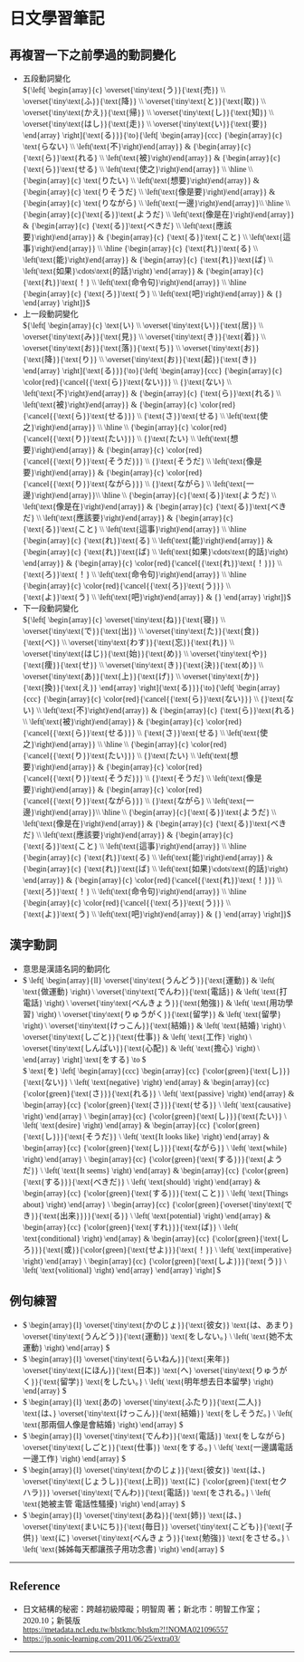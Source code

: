 <style>
    body {
        font-family: serif, sans-serif;
    }
    .katex {
        font-family: serif, sans-serif, default;
    }
</style>

# 日文學習筆記
## 再複習一下之前學過的動詞變化
- $\text{五段動詞變化}$  
  ${\left[ \begin{array}{c} \overset{\tiny\text{う}}{\text{売}} \\ \overset{\tiny\text{ふ}}{\text{降}} \\ \overset{\tiny\text{と}}{\text{取}} \\ \overset{\tiny\text{かえ}}{\text{帰}} \\ \overset{\tiny\text{し}}{\text{知}} \\ \overset{\tiny\text{はし}}{\text{走}} \\ \overset{\tiny\text{い}}{\text{要}} \end{array} \right]{\text{る}}}{\to}{\left[ \begin{array}{ccc} {\begin{array}{c} \text{らない} \\ \left(\text{不}\right)\end{array}} & {\begin{array}{c} {\text{ら}}\text{れる} \\ \left(\text{被}\right)\end{array}} & {\begin{array}{c} {\text{ら}}\text{せる} \\ \left(\text{使之}\right)\end{array}} \\ \hline \\ {\begin{array}{c} \text{りたい} \\ \left(\text{想要}\right)\end{array}} & {\begin{array}{c} \text{りそうだ} \\ \left(\text{像是要}\right)\end{array}} & {\begin{array}{c} \text{りながら} \\ \left(\text{一邊}\right)\end{array}}\\ \hline \\ {\begin{array}{c}{\text{る}}\text{ようだ} \\ \left(\text{像是在}\right)\end{array}} & {\begin{array}{c} {\text{る}}\text{べきだ} \\ \left(\text{應該要}\right)\end{array}} & {\begin{array}{c} {\text{る}}\text{こと} \\ \left(\text{這事}\right)\end{array}} \\ \hline {\begin{array}{c} {\text{れ}}\text{る} \\ \left(\text{能}\right)\end{array}} & {\begin{array}{c} {\text{れ}}\text{ば} \\ \left(\text{如果}\cdots\text{的話}\right) \end{array}} & {\begin{array}{c} {\text{れ}}\text{！} \\ \left(\text{命令句}\right)\end{array}} \\ \hline {\begin{array}{c} {\text{ろ}}\text{う} \\ \left(\text{吧}\right)\end{array}} & {} \end{array} \right]}$  
- $\text{上一段動詞變化}$  
  ${\left[ \begin{array}{c} \text{い} \\ \overset{\tiny\text{い}}{\text{居}} \\ \overset{\tiny\text{み}}{\text{見}} \\ \overset{\tiny\text{き}}{\text{着}} \\ \overset{\tiny\text{お}}{\text{落}}{\text{ち}} \\ \overset{\tiny\text{お}}{\text{降}}{\text{り}} \\ \overset{\tiny\text{お}}{\text{起}}{\text{き}} \end{array} \right]{\text{る}}}{\to}{\left[ \begin{array}{ccc} {\begin{array}{c} \color{red}{\cancel{{\text{ら}}\text{ない}}} \\ {}\text{ない} \\ \left(\text{不}\right)\end{array}} & {\begin{array}{c} {\text{ら}}\text{れる} \\ \left(\text{被}\right)\end{array}} & {\begin{array}{c} \color{red}{\cancel{{\text{ら}}\text{せる}}} \\ {\text{さ}}\text{せる} \\ \left(\text{使之}\right)\end{array}} \\ \hline \\ {\begin{array}{c} \color{red}{\cancel{{\text{り}}\text{たい}}} \\ {}\text{たい} \\ \left(\text{想要}\right)\end{array}} & {\begin{array}{c} \color{red}{\cancel{{\text{り}}\text{そうだ}}} \\ {}\text{そうだ} \\ \left(\text{像是要}\right)\end{array}} & {\begin{array}{c} \color{red}{\cancel{{\text{り}}\text{ながら}}} \\ {}\text{ながら} \\ \left(\text{一邊}\right)\end{array}}\\ \hline \\ {\begin{array}{c}{\text{る}}\text{ようだ} \\ \left(\text{像是在}\right)\end{array}} & {\begin{array}{c} {\text{る}}\text{べきだ} \\ \left(\text{應該要}\right)\end{array}} & {\begin{array}{c} {\text{る}}\text{こと} \\ \left(\text{這事}\right)\end{array}} \\ \hline {\begin{array}{c} {\text{れ}}\text{る} \\ \left(\text{能}\right)\end{array}} & {\begin{array}{c} {\text{れ}}\text{ば} \\ \left(\text{如果}\cdots\text{的話}\right) \end{array}} & {\begin{array}{c} \color{red}{\cancel{{\text{れ}}\text{！}}} \\ {\text{ろ}}\text{！} \\ \left(\text{命令句}\right)\end{array}} \\ \hline {\begin{array}{c} \color{red}{\cancel{{\text{ろ}}\text{う}}} \\ {\text{よ}}\text{う} \\ \left(\text{吧}\right)\end{array}} & {} \end{array} \right]}$  
- $\text{下一段動詞變化}$  
  ${\left[ \begin{array}{c} \overset{\tiny\text{ね}}{\text{寝}} \\ \overset{\tiny\text{で}}{\text{出}} \\ \overset{\tiny\text{た}}{\text{食}}{\text{べ}} \\ \overset{\tiny\text{わす}}{\text{忘}}{\text{れ}} \\ \overset{\tiny\text{はじ}}{\text{始}}{\text{め}} \\ \overset{\tiny\text{や}}{\text{痩}}{\text{せ}} \\ \overset{\tiny\text{き}}{\text{決}}{\text{め}} \\ \overset{\tiny\text{あ}}{\text{上}}{\text{げ}} \\ \overset{\tiny\text{か}}{\text{換}}{\text{え}} \end{array} \right]{\text{る}}}{\to}{\left[ \begin{array}{ccc} {\begin{array}{c} \color{red}{\cancel{{\text{ら}}\text{ない}}} \\ {}\text{ない} \\ \left(\text{不}\right)\end{array}} & {\begin{array}{c} {\text{ら}}\text{れる} \\ \left(\text{被}\right)\end{array}} & {\begin{array}{c} \color{red}{\cancel{{\text{ら}}\text{せる}}} \\ {\text{さ}}\text{せる} \\ \left(\text{使之}\right)\end{array}} \\ \hline \\ {\begin{array}{c} \color{red}{\cancel{{\text{り}}\text{たい}}} \\ {}\text{たい} \\ \left(\text{想要}\right)\end{array}} & {\begin{array}{c} \color{red}{\cancel{{\text{り}}\text{そうだ}}} \\ {}\text{そうだ} \\ \left(\text{像是要}\right)\end{array}} & {\begin{array}{c} \color{red}{\cancel{{\text{り}}\text{ながら}}} \\ {}\text{ながら} \\ \left(\text{一邊}\right)\end{array}}\\ \hline \\ {\begin{array}{c}{\text{る}}\text{ようだ} \\ \left(\text{像是在}\right)\end{array}} & {\begin{array}{c} {\text{る}}\text{べきだ} \\ \left(\text{應該要}\right)\end{array}} & {\begin{array}{c} {\text{る}}\text{こと} \\ \left(\text{這事}\right)\end{array}} \\ \hline {\begin{array}{c} {\text{れ}}\text{る} \\ \left(\text{能}\right)\end{array}} & {\begin{array}{c} {\text{れ}}\text{ば} \\ \left(\text{如果}\cdots\text{的話}\right) \end{array}} & {\begin{array}{c} \color{red}{\cancel{{\text{れ}}\text{！}}} \\ {\text{ろ}}\text{！} \\ \left(\text{命令句}\right)\end{array}} \\ \hline {\begin{array}{c} \color{red}{\cancel{{\text{ろ}}\text{う}}} \\ {\text{よ}}\text{う} \\ \left(\text{吧}\right)\end{array}} & {} \end{array} \right]}$  

## 漢字動詞
- $\text{意思是漢語名詞的動詞化}$
- $
\left[
  \begin{array}{ll}
    \overset{\tiny\text{うんどう}}{\text{運動}} & \left( \text{做運動} \right) \\
    \overset{\tiny\text{でんわ}}{\text{電話}} & \left( \text{打電話} \right) \\
    \overset{\tiny\text{べんきょう}}{\text{勉強}} & \left( \text{用功學習} \right) \\
    \overset{\tiny\text{りゅうがく}}{\text{留学}} & \left( \text{留學} \right) \\
    \overset{\tiny\text{けっこん}}{\text{結婚}} & \left( \text{結婚} \right) \\
    \overset{\tiny\text{しごと}}{\text{仕事}} & \left( \text{工作} \right) \\
    \overset{\tiny\text{しんぱい}}{\text{心配}} & \left( \text{擔心} \right) \\
  \end{array}
\right]
\text{をする} \to
$  
$
\text{を}
\left[
  \begin{array}{ccc}
    \begin{array}{cc}
      {\color{green}{\text{し}}}{\text{ない}} \\
      \left( \text{negative} \right)
    \end{array} &
    \begin{array}{cc}
      {\color{green}{\text{さ}}}{\text{れる}} \\
      \left( \text{passive} \right)
    \end{array} &
    \begin{array}{cc}
      {\color{green}{\text{さ}}}{\text{せる}} \\
      \left( \text{causative} \right)
    \end{array}
    \\
    \begin{array}{cc}
      {\color{green}{\text{し}}}{\text{たい}} \\
      \left( \text{desire} \right)
    \end{array} &
    \begin{array}{cc}
      {\color{green}{\text{し}}}{\text{そうだ}} \\
      \left( \text{It looks like} \right)
    \end{array} &
    \begin{array}{cc}
      {\color{green}{\text{し}}}{\text{ながら}} \\
      \left( \text{while} \right)
    \end{array}
    \\
    \begin{array}{cc}
      {\color{green}{\text{する}}}{\text{ようだ}} \\
      \left( \text{It seems} \right)
    \end{array} &
    \begin{array}{cc}
      {\color{green}{\text{する}}}{\text{べきだ}} \\
      \left( \text{should} \right)
    \end{array} &
    \begin{array}{cc}
      {\color{green}{\text{する}}}{\text{こと}} \\
      \left( \text{Things about} \right)
    \end{array}
    \\
    \begin{array}{cc}
      {\color{green}{\overset{\tiny\text{でき}}{\text{出来}}}}{\text{る}} \\
      \left( \text{potential} \right)
    \end{array} &
    \begin{array}{cc}
      {\color{green}{\text{すれ}}}{\text{ば}} \\
      \left( \text{conditional} \right)
    \end{array} &
    \begin{array}{cc}
      {\color{green}{\text{しろ}}}{\text{或}}{\color{green}{\text{せよ}}}{\text{！}} \\
      \left( \text{imperative} \right)
    \end{array}
    \\
    \begin{array}{cc}
      {\color{green}{\text{しよ}}}{\text{う}} \\
      \left( \text{volitional} \right)
    \end{array}
  \end{array}
\right]
$  
## 例句練習
- $
  \begin{array}{l}
    \overset{\tiny\text{かのじょ}}{\text{彼女}} \text{は、あまり} \overset{\tiny\text{うんどう}}{\text{運動}} \text{をしない。} \\
    \left( \text{她不太運動} \right)
  \end{array}
  $
- $
  \begin{array}{l}
    \overset{\tiny\text{らいねん}}{\text{来年}} \overset{\tiny\text{にほん}}{\text{日本}} \text{へ} \overset{\tiny\text{りゅうがく}}{\text{留学}} \text{をしたい。}
    \\
    \left( \text{明年想去日本留學} \right)
  \end{array}
  $
- $
  \begin{array}{l}
  \text{あの} \overset{\tiny\text{ふたり}}{\text{二人}} \text{は、} \overset{\tiny\text{けっこん}}{\text{結婚}} \text{をしそうだ。}
  \\
  \left( \text{那兩個人像是會結婚} \right)
  \end{array}
  $
- $
  \begin{array}{l}
  \overset{\tiny\text{でんわ}}{\text{電話}} \text{をしながら} \overset{\tiny\text{しごと}}{\text{仕事}} \text{をする。}
  \\
  \left( \text{一邊講電話一邊工作} \right)
  \end{array}
  $
- $
  \begin{array}{l}
  \overset{\tiny\text{かのじょ}}{\text{彼女}} \text{は、} \overset{\tiny\text{じょうし}}{\text{上司}} \text{に} {\color{green}{\text{セクハラ}}} \overset{\tiny\text{でんわ}}{\text{電話}} \text{をされる。}
  \\
  \left( \text{她被主管 電話性騷擾} \right)
  \end{array}
  $
- $
  \begin{array}{l}
  \overset{\tiny\text{あね}}{\text{姉}} \text{は、} \overset{\tiny\text{まいにち}}{\text{毎日}} \overset{\tiny\text{こども}}{\text{子供}} \text{に} \overset{\tiny\text{べんきょう}}{\text{勉強}} \text{をさせる。}
  \\
  \left( \text{姊姊每天都讓孩子用功念書} \right)
  \end{array}
  $

----

## Reference
- $\text{日文結構的秘密：跨越初級障礙；明智周 著；新北市：明智工作室；2020.10；新裝版}$  
  <https://metadata.ncl.edu.tw/blstkmc/blstkm?!!NOMA021096557>
- <https://jp.sonic-learning.com/2011/06/25/extra03/>

----